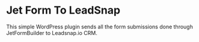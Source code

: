 # Jet Form To LeadSnap

This simple WordPress plugin sends all the form submissions done through JetFormBuilder to Leadsnap.io CRM.

